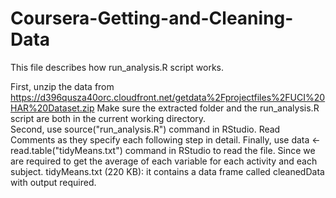 # Coursera-Getting-and-Cleaning-Data
This file describes how run_analysis.R script works.

First, unzip the data from https://d396qusza40orc.cloudfront.net/getdata%2Fprojectfiles%2FUCI%20HAR%20Dataset.zip 
Make sure the extracted folder and the run_analysis.R script are both in the current working directory.</br>
Second, use source("run_analysis.R") command in RStudio. 
Read Comments as they specify each following step in detail. 
Finally, use data <- read.table("tidyMeans.txt") command in RStudio to read the file. Since we are required to get the average of each variable for each activity and each subject. 
tidyMeans.txt (220 KB): it contains a data frame called cleanedData with output required. 

